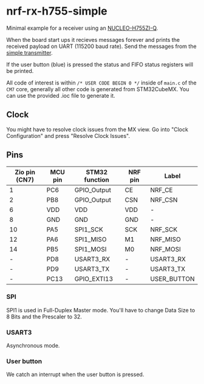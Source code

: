 # nrf-rx-h755-simple
Minimal example for a receiver using an [NUCLEO-H755ZI-Q](https://www.st.com/resource/en/user_manual/um2408-stm32h7-nucleo144-boards-mb1363-stmicroelectronics.pdf).  

When the board start ups it recieves messages forever and prints the received payload on UART (115200 baud rate). Send the messages from the [simple transmitter](https://github.com/LiU-SeeGoals/nRF24L01P-lib/tree/main/examples/nrf-tx-h563-simple).

If the user button (blue) is pressed the status and FIFO status registers will be printed.

All code of interest is within `/* USER CODE BEGIN 0 */` inside of `main.c` of the `CM7` core, generally all other code is generated from STM32CubeMX. You can use the provided .ioc file to generate it.

## Clock
You might have to resolve clock issues from the MX view. Go into "Clock Configuration" and press "Resolve Clock Issues".

## Pins

| Zio pin (CN7) | MCU pin | STM32 function | NRF pin | Label       |
|---------------|---------|----------------|---------|-------------|
| 1             | PC6     | GPIO_Output    | CE      | NRF_CE      |
| 2             | PB8     | GPIO_Output    | CSN     | NRF_CSN     |
| 6             | VDD     | VDD            | VDD     | -           |
| 8             | GND     | GND            | GND     | -           |
| 10            | PA5     | SPI1_SCK       | SCK     | NRF_SCK     |
| 12            | PA6     | SPI1_MISO      | M1      | NRF_MISO    |
| 14            | PB5     | SPI1_MOSI      | M0      | NRF_MOSI    |
| -             | PD8     | USART3_RX      | -       | USART3_RX   |
| -             | PD9     | USART3_TX      | -       | USART3_TX   |
| -             | PC13    | GPIO_EXTI13    | -       | USER_BUTTON |

### SPI
SPI1 is used in Full-Duplex Master mode. You'll have to change Data Size to 8 Bits and the Prescaler to 32.

### USART3
Asynchronous mode.

### User button
We catch an interrupt when the user button is pressed.

